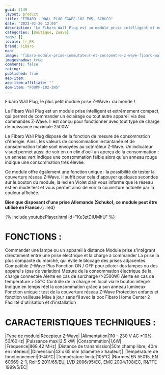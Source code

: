 ```yaml
---
guid: 2149
layout: product 
title: "FIBARO - WALL PLUG FGWPE-102 ZW5, SCHUCO"
date: "2023-02-20 12:00"
description: "Le Fibaro Wall Plug est un module prise intelligent et extrêmement compact, qui permet de commander un éclairage ou tout autre appareil."
categories: [Boutique, Zwave]
tags: []
locale: fr_FR
brand: Fibaro
ean: 
image: 'fibaro-module-prise-commutateur-et-consometre-z-wave-fibaro-wall-plug-fgwpf-102-zw5-schuko.jpg'
imageshadow: true
comments: false
rating:  
published: true
aep-item: 
aep-item-affiliate: ""
dom-item: "FGWPF-102-ZW5"
---
```


Fibaro Wall Plug, le plus petit module prise Z-Wave+ du monde !

Le Fibaro Wall Plug est un module prise intelligent et extrêmement compact, qui permet de commander un éclairage ou tout autre appareil via des commandes Z-Wave. Il est conçu pour fonctionner avec tout type de charge de puissance maximale 2500W.

Le Fibaro Wall Plug dispose de la fonction de mesure de consommation d'énergie. Ainsi, les valeurs de consommation instantanée et de consommation totale sont envoyées au cotnrôleur Z-Wave. Un indicateur visuel permet aussi de voir en un clin d'oeil un aperçu de la consommation : un anneau vert indique une consommation faible alors qu'un anneau rouge indique une consommation très élevée.

Ce module offre également une fonction unique : la possibilité de tester la couverture réseau Z-Wave. Il suffit pour cela d'appuyer quelques secondes sur le bouton du module, la led en Violet clair vous informe que le réseau est en mode test et vous permet ainsi de voir la couverture actuelle par la couleur affichée.

**Bien que disposant d'une prise Allemande (Schuko), ce module peut être utilisé en France.**{: .red}

{% include youtubePlayer.html id="Ke3ztDIUMhU" %}

# FONCTIONS :

Commander une lampe ou un appareil à distance
Module prise s'intégrant directement entre une prise électrique et la charge à commander
La prise la plus compacte du marché, qui évite le blocage des prises adjacentes
Compatible Z-Wave Plus
Fonction ON / OFF pour piloter des lampes ou des appareils (pas de variation)
Mesure de la consommation électrique de la charge connectée
Alerte en cas de surcharge (>2500W)
Alerte en cas de température > 55°C
Contrôle de la charge en local via le bouton intégré
Indique en temps réel la consommation grâce à son anneau lumineux
Fonction unique : test de la couverture réseau Z-Wave
Protection enfants et fonction veilleuse
Mise à jour sans fil avec la box Fibaro Home Center 2
Facilité d'utilisation et d'installation
 
 
# CARACTERISTIQUES TECHNIQUES :

|Type de module|Récepteur Z-Wave|
|Alimentation|110 - 230 V AC ±10% 50/60Hz|
|Puissance maxi|2,5 kW|
|Consommation|1,6W|
|Fréquence|868,42 MHz|
|Distance de transmission|50m champ libre, 40m en intérieur|
|Dimension|43 x 65 mm (diamètre x hauteur)|
|Température de fonctionnement|0-40°C|
|Température limite|105°C|
|Normes|EN 55015, EN 60669-2-1, RoHS 2011/65/EU, LVD 2006/95/EC, EMC 2004/108/EC, R&TTE 1999/5/EC|

